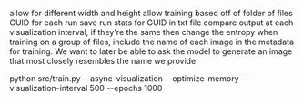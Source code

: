 allow for different width and height
allow training based off of folder of files 
GUID for each run
save run stats for GUID in txt file
compare output at each visualization interval, if they're the same then change the entropy
when training on a group of files, include the name of each image in the metadata for training. We want to later be able to ask the model to generate an image that most closely resembles the name we provide

python src/train.py --async-visualization --optimize-memory --visualization-interval 500 --epochs 1000